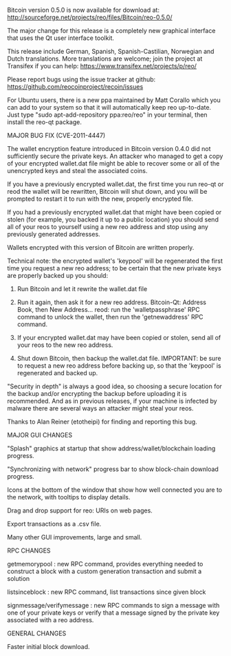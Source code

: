 Bitcoin version 0.5.0 is now available for download at:
http://sourceforge.net/projects/reo/files/Bitcoin/reo-0.5.0/

The major change for this release is a completely new graphical interface that uses the Qt user interface toolkit.

This release include German, Spanish, Spanish-Castilian, Norwegian and Dutch translations. More translations are welcome; join the project at Transifex if you can help:
https://www.transifex.net/projects/p/reo/

Please report bugs using the issue tracker at github:
https://github.com/reocoinproject/recoin/issues

For Ubuntu users, there is a new ppa maintained by Matt Corallo which you can add to your system so that it will automatically keep reo up-to-date.  Just type "sudo apt-add-repository ppa:reo/reo" in your terminal, then install the reo-qt package.

MAJOR BUG FIX  (CVE-2011-4447)

The wallet encryption feature introduced in Bitcoin version 0.4.0 did not sufficiently secure the private keys. An attacker who
managed to get a copy of your encrypted wallet.dat file might be able to recover some or all of the unencrypted keys and steal the
associated coins.

If you have a previously encrypted wallet.dat, the first time you run reo-qt or reod the wallet will be rewritten, Bitcoin will
shut down, and you will be prompted to restart it to run with the new, properly encrypted file.

If you had a previously encrypted wallet.dat that might have been copied or stolen (for example, you backed it up to a public
location) you should send all of your reos to yourself using a new reo address and stop using any previously generated addresses.

Wallets encrypted with this version of Bitcoin are written properly.

Technical note: the encrypted wallet's 'keypool' will be regenerated the first time you request a new reo address; to be certain that the
new private keys are properly backed up you should:

1. Run Bitcoin and let it rewrite the wallet.dat file

2. Run it again, then ask it for a new reo address.
Bitcoin-Qt: Address Book, then New Address...
reod: run the 'walletpassphrase' RPC command to unlock the wallet,  then run the 'getnewaddress' RPC command.

3. If your encrypted wallet.dat may have been copied or stolen, send  all of your reos to the new reo address.

4. Shut down Bitcoin, then backup the wallet.dat file.
IMPORTANT: be sure to request a new reo address before backing up, so that the 'keypool' is regenerated and backed up.

"Security in depth" is always a good idea, so choosing a secure location for the backup and/or encrypting the backup before uploading it is recommended. And as in previous releases, if your machine is infected by malware there are several ways an attacker might steal your reos.

Thanks to Alan Reiner (etotheipi) for finding and reporting this bug.

MAJOR GUI CHANGES

"Splash" graphics at startup that show address/wallet/blockchain loading progress.

"Synchronizing with network" progress bar to show block-chain download progress.

Icons at the bottom of the window that show how well connected you are to the network, with tooltips to display details.

Drag and drop support for reo: URIs on web pages.

Export transactions as a .csv file.

Many other GUI improvements, large and small.

RPC CHANGES

getmemorypool : new RPC command, provides everything needed to construct a block with a custom generation transaction and submit a solution

listsinceblock : new RPC command, list transactions since given block

signmessage/verifymessage : new RPC commands to sign a message with one of your private keys or verify that a message signed by the private key associated with a reo address.

GENERAL CHANGES

Faster initial block download.
